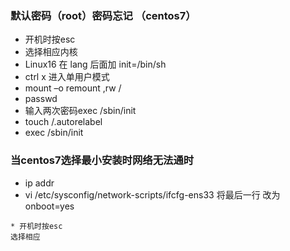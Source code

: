 ### 默认密码（root）密码忘记 （centos7）
* 开机时按esc 
* 选择相应内核
* Linux16 在 lang 后面加 init=/bin/sh
* ctrl x 进入单用户模式
* mount –o remount ,rw / 
* passwd
* 输入两次密码exec /sbin/init
* touch /.autorelabel
* exec /sbin/init
### 当centos7选择最小安装时网络无法通时 
* ip addr
* vi /etc/sysconfig/network-scripts/ifcfg-ens33
将最后一行 改为 onboot=yes
```
* 开机时按esc 
选择相应
